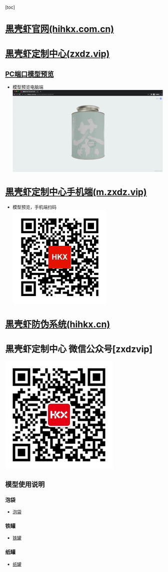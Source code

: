[toc]
# [黒壳虾官网(hihkx.com.cn)](https://hihkx.com.cn)
# [黒壳虾定制中心(zxdz.vip)](https://www.zxdz.vip)
## [PC端口模型预览](https://design.zxdz.vip/share?id=1655908181529858049)
* 模型预览电脑端<br>
![PC](./drawing/hkx/pcpreview.png)

# [黒壳虾定制中心手机端(m.zxdz.vip)](https//m.zxdz.vip)
* 模型预览，手机端扫码<br>
![扫码预览](./drawing/hkx/preview.png)

# [黒壳虾防伪系统(hihkx.cn)](https://www.hihkx.cn/)
# 黒壳虾定制中心 微信公众号[zxdzvip]
![公众号](./drawing/hkx/qrcode_for_gh_31bb187566b1_344.jpg)





## 模型使用说明

### 泡袋
* [泡袋](./drawing/bubblebag/README.md)

### 铁罐
* [铁罐](./drawing/tincan/README.md)

### 纸罐
* [纸罐](./drawing/papercan/README.md)

